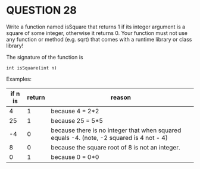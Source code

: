 # QUESTION 28

Write a function named isSquare that returns 1 if its integer argument is a square of some integer, otherwise it returns 0. Your function must not use any function or method (e.g. sqrt) that comes with a runtime library or class library!

The signature of the function is

`int isSquare(int n)`

Examples:

| if n is | return | reason                                                                                   |
| ------- | ------ | ---------------------------------------------------------------------------------------- |
| 4       | 1      | because 4 = 2\*2                                                                         |
| 25      | 1      | because 25 = 5\*5                                                                        |
| -4      | 0      | because there is no integer that when squared equals -4. (note, -2 squared is 4 not - 4) |
| 8       | 0      | because the square root of 8 is not an integer.                                          |
| 0       | 1      | because 0 = 0\*0                                                                         |
